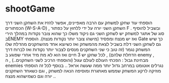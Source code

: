 # shootGame
הוספתי עוד שחקן למשחק עם הרבה מאפיינים, אפשר להזיז את השחקן השני דרך הכפתורים (W-S-A-D) , השחקן השני יורה על ידי ללחוץ על כפתור F .
ובשביל להוסיף סוג של אתגר למשחק יש לשחקן השני גם ניקוד משלו כך שהוא צובר נקודות במהלך הירי בENEMY ואז יש מנצח ומפסיד (מישהו צובר יותר נקודות מנצח). הוספתי Gate כך שיש גם לשחקן השני 
דלת בשביל לצאת מהמשחק ואז כשיוצא אחד מהשחקנים מהדלת שלו המשחק נגמר (זה טוב כי שני השחקנים מנסים לצבור יותר נקודות ואז לברוח דרך הדחלת שלהם) , לכל שחקן יש 3 חיים ואז הוא לא מת מיד אחרי שפוגע
ב enemy , מבחינת  גבול : הפכתי העולם לעולם עגול (והוספתי הרכיב לשני השחקנים..) , ה enemies  נגרלים אוטומט במרחב גדול יותר ממה שעשה אראל .. 
בנוסף לכל זה הוספתי מוזיקה לרקע המשחק שממש מאתגרת ומוסיפה הנאה למשחק , וגם כשאחד השחקנים יורה וגם כשמישהוא מנצח ..
